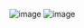 ![image](https://github.com/sudhahema/AdminPanel/assets/138487739/70f1f79e-79ff-441b-9fe7-8eaa04ad42a4)
![image](https://github.com/sudhahema/AdminPanel/assets/138487739/0a1b4e7f-0fb0-4a94-b311-de44c05e2635)
